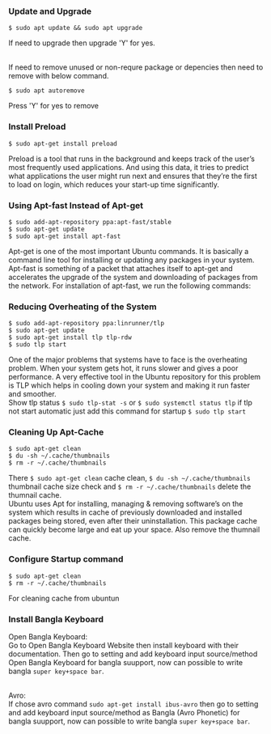 ### Update and Upgrade
```
$ sudo apt update && sudo apt upgrade
```
If need to upgrade then upgrade 'Y' for yes.

<br/>
If need to remove unused or non-requre package or depencies then need to remove with below command.

```
$ sudo apt autoremove
```

Press 'Y' for yes to remove

### Install Preload
```
$ sudo apt-get install preload
```
Preload is a tool that runs in the background and keeps track of the user’s most frequently used applications. And using this data, it tries to predict what applications the user might run next and ensures that they’re the first to load on login, which reduces your start-up time significantly.

### Using Apt-fast Instead of Apt-get
```
$ sudo add-apt-repository ppa:apt-fast/stable
$ sudo apt-get update
$ sudo apt-get install apt-fast
```
Apt-get is one of the most important Ubuntu commands. It is basically a command line tool for installing or updating any packages in your system. Apt-fast is something of a packet that attaches itself to apt-get and accelerates the upgrade of the system and downloading of packages from the network. For installation of apt-fast, we run the following commands:

### Reducing Overheating of the System
```
$ sudo add-apt-repository ppa:linrunner/tlp
$ sudo apt-get update
$ sudo apt-get install tlp tlp-rdw
$ sudo tlp start
```
One of the major problems that systems have to face is the overheating problem. When your system gets hot, it runs slower and gives a poor performance. A very effective tool in the Ubuntu repository for this problem is TLP which helps in cooling down your system and making it run faster and smoother.<br/>
Show tlp status ```$ sudo tlp-stat -s``` or ```$ sudo systemctl status tlp``` if tlp not start automatic just add this command for startup ```$ sudo tlp start```

### Cleaning Up Apt-Cache
```
$ sudo apt-get clean
$ du -sh ~/.cache/thumbnails
$ rm -r ~/.cache/thumbnails
```
There ```$ sudo apt-get clean``` cache clean, ```$ du -sh ~/.cache/thumbnails``` thumbnail cache size check and ```$ rm -r ~/.cache/thumbnails``` delete the thumnail cache.<br/>
Ubuntu uses Apt for installing, managing & removing software’s on the system which results in cache of previously downloaded and installed packages being stored, even after their uninstallation. This package cache can quickly become large and eat up your space. Also remove the thumnail cache.

### Configure Startup command
```
$ sudo apt-get clean
$ rm -r ~/.cache/thumbnails
```
For cleaning cache from ubuntun

### Install Bangla Keyboard
Open Bangla Keyboard:<br/>
Go to Open Bangla Keyboard Website then install keyboard with their documentation. Then go to setting and add keyboard input source/method Open Bangla Keyboard for bangla suupport, now can possible to write bangla ```super key+space bar```.

<br/>Avro:<br/>If chose avro command ```sudo apt-get install ibus-avro``` then go to setting and add keyboard input source/method as Bangla (Avro Phonetic) for bangla suupport, now can possible to write bangla ```super key+space bar```.

